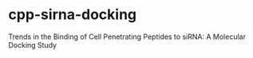 # cpp-sirna-docking
Trends in the Binding of Cell Penetrating Peptides to siRNA: A Molecular Docking Study
